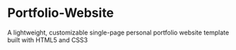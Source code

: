 # Portfolio-Website
A lightweight, customizable single-page personal portfolio website template built with HTML5 and CSS3
